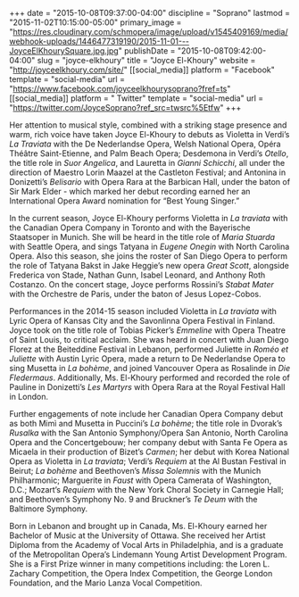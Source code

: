 +++
date = "2015-10-08T09:37:00-04:00"
discipline = "Soprano"
lastmod = "2015-11-02T10:15:00-05:00"
primary_image = "https://res.cloudinary.com/schmopera/image/upload/v1545409169/media/webhook-uploads/1446477319190/2015-11-01---JoyceElKhourySquare.jpg.jpg"
publishDate = "2015-10-08T09:42:00-04:00"
slug = "joyce-elkhoury"
title = "Joyce El-Khoury"
website = "http://joyceelkhoury.com/site/"
[[social_media]]
platform = "Facebook"
template = "social-media"
url = "https://www.facebook.com/joyceelkhourysoprano?fref=ts"
[[social_media]]
platform = " Twitter"
template = "social-media"
url = "https://twitter.com/JoyceSoprano?ref_src=twsrc%5Etfw"
+++

Her attention to musical style, combined with a striking stage presence and warm, rich voice have taken Joyce El-Khoury to debuts as Violetta in Verdi’s *La Traviata* with the De Nederlandse Opera, Welsh National Opera, Opéra Théâtre Saint-Etienne, and Palm Beach Opera; Desdemona in Verdi’s *Otello*, the title role in *Suor Angelica*, and Lauretta in *Gianni Schicchi*, all under the direction of Maestro Lorin Maazel at the Castleton Festival; and Antonina in Donizetti’s *Belisario* with Opera Rara at the Barbican Hall, under the baton of Sir Mark Elder - which marked her debut recording earned her an International Opera Award nomination for “Best Young Singer.”

In the current season, Joyce El-Khoury performs Violetta in *La traviata* with the Canadian Opera Company in Toronto and with the Bayerische Staatsoper in Munich. She will be heard in the title role of *Maria Stuarda* with Seattle Opera, and sings Tatyana in *Eugene Onegin* with North Carolina Opera. Also this season, she joins the roster of San Diego Opera to perform the role of Tatyana Bakst in Jake Heggie’s new opera *Great Scott*, alongside Frederica von Stade, Nathan Gunn, Isabel Leonard, and Anthony Roth Costanzo. On the concert stage, Joyce performs Rossini’s *Stabat Mater* with the Orchestre de Paris, under the baton of Jesus Lopez-Cobos.

Performances in the 2014-15 season included Violetta in *La traviata* with Lyric Opera of Kansas City and the Savonlinna Opera Festival in Finland. Joyce took on the title role of Tobias Picker’s *Emmeline* with Opera Theatre of Saint Louis, to critical acclaim. She was heard in concert with Juan Diego Florez at the Beiteddine Festival in Lebanon, performed Juliette in *Roméo et Juliette* with Austin Lyric Opera, made a return to De Nederlandse Opera to sing Musetta in *La bohème*, and joined Vancouver Opera as Rosalinde in *Die Fledermaus*. Additionally, Ms. El-Khoury performed and recorded the role of Pauline in Donizetti’s *Les Martyrs* with Opera Rara at the Royal Festival Hall in London.

Further engagements of note include her Canadian Opera Company debut as both Mimì and Musetta in Puccini’s *La bohème*; the title role in Dvorak’s *Rusalka* with the San Antonio Symphony/Opera San Antonio, North Carolina Opera and the Concertgebouw; her company debut with Santa Fe Opera as Micaela in their production of Bizet’s *Carmen*; her debut with Korea National Opera as Violetta in *La traviata*; Verdi’s *Requiem* at the Al Bustan Festival in Beirut; *La bohème* and Beethoven’s *Missa Solemnis* with the Munich Philharmonic; Marguerite in *Faust* with Opera Camerata of Washington, D.C.; Mozart’s *Requiem* with the New York Choral Society in Carnegie Hall; and Beethoven’s Symphony No. 9 and Bruckner’s *Te Deum* with the Baltimore Symphony.

Born in Lebanon and brought up in Canada, Ms. El-Khoury earned her Bachelor of Music at the University of Ottawa. She received her Artist Diploma from the Academy of Vocal Arts in Philadelphia, and is a graduate of the Metropolitan Opera’s Lindemann Young Artist Development Program. She is a First Prize winner in many competitions including: the Loren L. Zachary Competition, the Opera Index Competition, the George London Foundation, and the Mario Lanza Vocal Competition.
